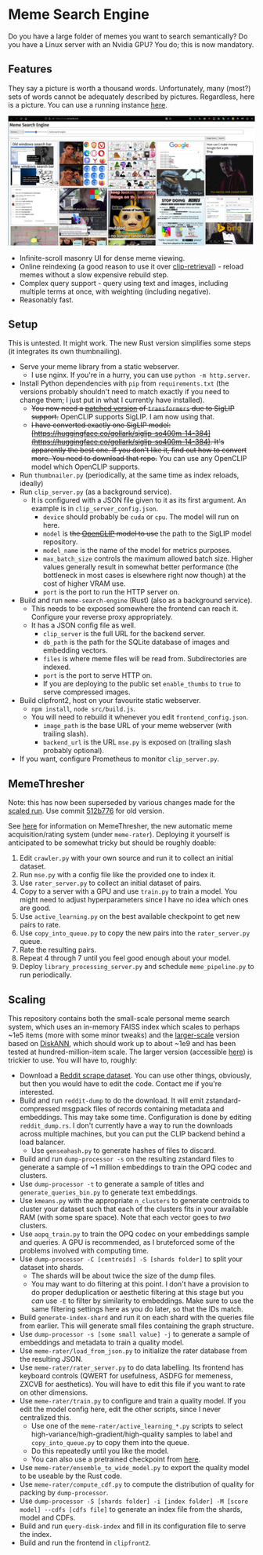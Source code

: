 # Meme Search Engine

Do you have a large folder of memes you want to search semantically? Do you have a Linux server with an Nvidia GPU? You do; this is now mandatory.

## Features

They say a picture is worth a thousand words. Unfortunately, many (most?) sets of words cannot be adequately described by pictures. Regardless, here is a picture. You can use a running instance [here](https://mse.osmarks.net/).

![Meme Search Engine's frontend.](/demo-image.png)

* Infinite-scroll masonry UI for dense meme viewing.
* Online reindexing (a good reason to use it over [clip-retrieval](https://github.com/rom1504/clip-retrieval)) - reload memes without a slow expensive rebuild step.
* Complex query support - query using text and images, including multiple terms at once, with weighting (including negative).
* Reasonably fast.

## Setup

This is untested. It might work. The new Rust version simplifies some steps (it integrates its own thumbnailing).

* Serve your meme library from a static webserver.
    * I use nginx. If you're in a hurry, you can use `python -m http.server`.
* Install Python dependencies with `pip` from `requirements.txt` (the versions probably shouldn't need to match exactly if you need to change them; I just put in what I currently have installed).
    * ~~You now need a [patched version](https://github.com/osmarks/transformers-patch-siglip) of `transformers` due to SigLIP support.~~ OpenCLIP supports SigLIP. I am now using that.
    * ~~I have converted exactly one SigLIP model: [https://huggingface.co/gollark/siglip-so400m-14-384](https://huggingface.co/gollark/siglip-so400m-14-384). It's apparently the best one. If you don't like it, find out how to convert more. You need to download that repo.~~ You can use any OpenCLIP model which OpenCLIP supports.
* Run `thumbnailer.py` (periodically, at the same time as index reloads, ideally)
* Run `clip_server.py` (as a background service).
    * It is configured with a JSON file given to it as its first argument. An example is in `clip_server_config.json`.
        * `device` should probably be `cuda` or `cpu`. The model will run on here.
        * `model` is ~~the [OpenCLIP](https://github.com/mlfoundations/open_clip) model to use~~ the path to the SigLIP model repository.
        * `model_name` is the name of the model for metrics purposes.
        * `max_batch_size` controls the maximum allowed batch size. Higher values generally result in somewhat better performance (the bottleneck in most cases is elsewhere right now though) at the cost of higher VRAM use.
        * `port` is the port to run the HTTP server on.
* Build and run `meme-search-engine` (Rust) (also as a background service).
    * This needs to be exposed somewhere the frontend can reach it. Configure your reverse proxy appropriately.
    * It has a JSON config file as well.
        * `clip_server` is the full URL for the backend server.
        * `db_path` is the path for the SQLite database of images and embedding vectors.
        * `files` is where meme files will be read from. Subdirectories are indexed.
        * `port` is the port to serve HTTP on.
        * If you are deploying to the public set `enable_thumbs` to `true` to serve compressed images.
* Build clipfront2, host on your favourite static webserver.
    * `npm install`, `node src/build.js`.
    * You will need to rebuild it whenever you edit `frontend_config.json`.
        * `image_path` is the base URL of your meme webserver (with trailing slash).
        * `backend_url` is the URL `mse.py` is exposed on (trailing slash probably optional).
* If you want, configure Prometheus to monitor `clip_server.py`.

## MemeThresher

Note: this has now been superseded by various changes made for the [scaled run](https://osmarks.net/memescale/). Use commit [512b776](https://github.com/osmarks/meme-search-engine/commit/512b776e10a2921b830cda478884d674ccdf1856) for old version.

See [here](https://osmarks.net/memethresher/) for information on MemeThresher, the new automatic meme acquisition/rating system (under `meme-rater`). Deploying it yourself is anticipated to be somewhat tricky but should be roughly doable:

1. Edit `crawler.py` with your own source and run it to collect an initial dataset.
2. Run `mse.py` with a config file like the provided one to index it.
3. Use `rater_server.py` to collect an initial dataset of pairs.
4. Copy to a server with a GPU and use `train.py` to train a model. You might need to adjust hyperparameters since I have no idea which ones are good.
5. Use `active_learning.py` on the best available checkpoint to get new pairs to rate.
6. Use `copy_into_queue.py` to copy the new pairs into the `rater_server.py` queue.
7. Rate the resulting pairs.
8. Repeat 4 through 7 until you feel good enough about your model.
9. Deploy `library_processing_server.py` and schedule `meme_pipeline.py` to run periodically.

## Scaling

This repository contains both the small-scale personal meme search system, which uses an in-memory FAISS index which scales to perhaps ~1e5 items (more with some minor tweaks) and the [larger-scale](https://osmarks.net/memescale/) version based on [DiskANN](https://proceedings.neurips.cc/paper_files/paper/2019/file/09853c7fb1d3f8ee67a61b6bf4a7f8e6-Paper.pdf), which should work up to about ~1e9 and has been tested at hundred-million-item scale. The larger version (accessible [here](https://nooscope.osmarks.net)) is trickier to use. You will have to, roughly:

* Download a [Reddit scrape dataset](https://academictorrents.com/details/ba051999301b109eab37d16f027b3f49ade2de13). You can use other things, obviously, but then you would have to edit the code. Contact me if you're interested.
* Build and run `reddit-dump` to do the download. It will emit zstandard-compressed msgpack files of records containing metadata and embeddings. This may take some time. Configuration is done by editing `reddit_dump.rs`. I don't currently have a way to run the downloads across multiple machines, but you can put the CLIP backend behind a load balancer.
    * Use `genseahash.py` to generate hashes of files to discard.
* Build and run `dump-processor -s` on the resulting zstandard files to generate a sample of ~1 million embeddings to train the OPQ codec and clusters.
* Use `dump-processor -t` to generate a sample of titles and `generate_queries_bin.py` to generate text embeddings.
* Use `kmeans.py` with the appropriate `n_clusters` to generate centroids to cluster your dataset such that each of the clusters fits in your available RAM (with some spare space). Note that each vector goes to *two* clusters.
* Use `aopq_train.py` to train the OPQ codec on your embeddings sample and queries. A GPU is recommended, as I bruteforced some of the problems involved with computing time.
* Use `dump-processor -C [centroids] -S [shards folder]` to split your dataset into shards.
    * The shards will be about twice the size of the dump files.
    * You may want to do filtering at this point. I don't have a provision to do proper deduplication or aesthetic filtering at this stage but you *can* use `-E` to filter by similarity to embeddings. Make sure to use the same filtering settings here as you do later, so that the IDs match.
* Build `generate-index-shard` and run it on each shard with the queries file from earlier. This will generate small files containing the graph structure.
* Use `dump-processor -s [some small value] -j` to generate a sample of embeddings and metadata to train a quality model.
* Use `meme-rater/load_from_json.py` to initialize the rater database from the resulting JSON.
* Use `meme-rater/rater_server.py` to do data labelling. Its frontend has keyboard controls (QWERT for usefulness, ASDFG for memeness, ZXCVB for aesthetics). You will have to edit this file if you want to rate on other dimensions.
* Use `meme-rater/train.py` to configure and train a quality model. If you edit the model config here, edit the other scripts, since I never centralized this.
    * Use one of the `meme-rater/active_learning_*.py` scripts to select high-variance/high-gradient/high-quality samples to label and `copy_into_queue.py` to copy them into the queue.
    * Do this repeatedly until you like the model.
    * You can also use a pretrained checkpoint from [here](https://datasets.osmarks.net/projects-formerly-codenamed-radius-tyrian-phase-ii/).
* Use `meme-rater/ensemble_to_wide_model.py` to export the quality model to be useable by the Rust code.
* Use `meme-rater/compute_cdf.py` to compute the distribution of quality for packing by `dump-processor`.
* Use `dump-processor -S [shards folder] -i [index folder] -M [score model] --cdfs [cdfs file]` to generate an index file from the shards, model and CDFs.
* Build and run `query-disk-index` and fill in its configuration file to serve the index.
* Build and run the frontend in `clipfront2`.
